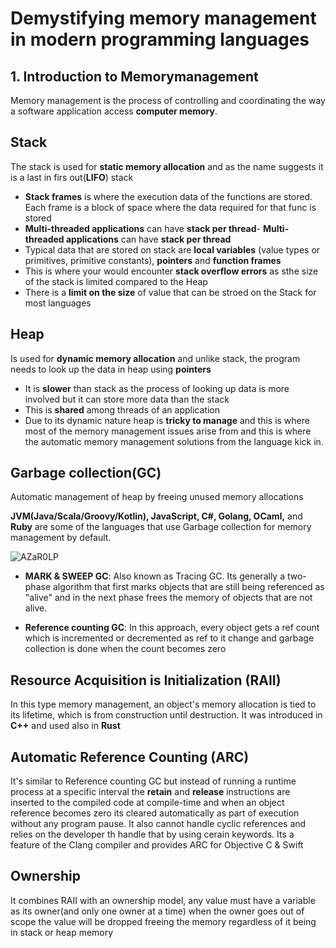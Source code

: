 # Demystifying memory management in modern programming languages

## 1. Introduction to Memorymanagement

Memory management is the process of controlling and coordinating the way a software application access **computer memory**.

## Stack

The stack is used for **static memory allocation** and as the name suggests it is a last in firs out(**LIFO**) stack

- **Stack frames** is where the execution data of the functions are stored. Each frame is a block of space where the data required for that func is stored
- **Multi-threaded applications** can have **stack per thread**- **Multi-threaded applications** can have **stack per thread**
- Typical data that are stored on stack are **local variables** (value types or primitives, primitive constants), **pointers** and **function frames**
- This is where your would encounter **stack overflow errors** as sthe size of the stack is limited compared to the Heap
- There is a **limit on the size** of value that can be stroed on the Stack for most languages

## Heap

Is used for **dynamic memory allocation** and unlike stack, the program needs to look up the data in heap using **pointers**

- It is **slower** than stack as the process of looking up data is more involved but it can store more data than the stack
- This is **shared** among threads of an application
- Due to its dynamic nature heap is **tricky to manage** and this is where most of the memory management issues arise from and this is where the automatic memory management solutions from the language kick in.

## Garbage collection(GC)

Automatic management of heap by freeing unused memory allocations

**JVM(Java/Scala/Groovy/Kotlin), JavaScript, C#, Golang, OCaml,** and **Ruby** are some of the languages that use Garbage collection for memory management by default.

![AZaR0LP](https://user-images.githubusercontent.com/49281851/182045701-1576b88f-6288-4be1-ad00-6d53a24bcc54.gif)

- **MARK & SWEEP GC**: Also known as Tracing GC. Its generally a two-phase algorithm that first marks objects that are still being referenced as "alive" and in the next phase frees the memory of objects that are not alive.

- **Reference counting GC**: In this approach, every object gets a ref count which is incremented or decremented as ref to it change and garbage collection is done when the count becomes zero

## Resource Acquisition is Initialization (RAII)

In this type memory management, an object's memory allocation is tied to its lifetime, which is from construction until destruction. It was introduced in **C++** and used also in **Rust**

## Automatic Reference Counting (ARC)

It's similar to Reference counting GC but instead of running a runtime process at a specific interval the **retain** and **release** instructions are inserted to the compiled code at compile-time and when an object reference becomes zero its cleared automatically as part of execution without any program pause. It also cannot handle cyclic references and relies on the developer th handle that by using cerain keywords. Its a feature of the Clang compiler and provides ARC for Objective C & Swift

## Ownership

It combines RAII with an ownership model, any value must have a variable as its owner(and only one owner at a time) when the owner goes out of scope the value will be dropped freeing the memory regardless of it being in stack or heap memory
